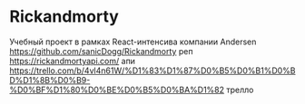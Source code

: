 # Rickandmorty

Учебный проект в рамках React-интенсива компании Andersen
https://github.com/sanicDogg/Rickandmorty реп
https://rickandmortyapi.com/ апи
https://trello.com/b/4vl4n61W/%D1%83%D1%87%D0%B5%D0%B1%D0%BD%D1%8B%D0%B9-%D0%BF%D1%80%D0%BE%D0%B5%D0%BA%D1%82 трелло
